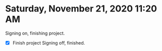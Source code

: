 # Saturday, November 21, 2020 11:20 AM
Signing on, finishing project. 
- [X] Finish project
Signing off, finished.